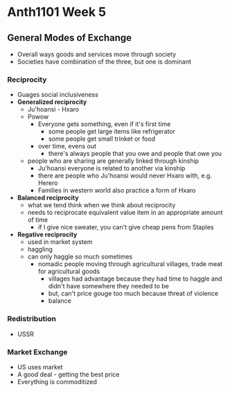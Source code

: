 # Anth1101 Week 5

## General Modes of Exchange

* Overall ways goods and services move through society
* Societies have combination of the three, but one is dominant

### Reciprocity

* Guages social inclusiveness
* **Generalized reciprocity**
  * Ju'hoansi - Hxaro
  * Powow
    * Everyone gets something, even if it's first time
      * some people get large items like refrigerator
      * some people get small trinket or food
    * over time, evens out
      * there's always people that you owe and people that owe you
  * people who are sharing are generally linked through kinship
    * Ju'hoansi everyone is related to another via kinship
    * there are people who Ju'hoansi would never Hxaro with, e.g. Herero
    * Families in western world also practice a form of Hxaro
* **Balanced reciprocity**
  * what we tend think when we think about reciprocity
  * needs to reciprocate equivalent value item in an appropriate amount of time
    * if I give nice sweater, you can't give cheap pens from Staples
* **Regative reciprocity**
  * used in market system
  * haggling
  * can only haggle so much sometimes
    * nomadic people moving through agricultural villages, trade meat for agricultural goods
      * villages had advantage because they had time to haggle and didn't have somewhere they needed to be
      * but, can't price gouge too much because threat of violence
      * balance

### Redistribution

* USSR

### Market Exchange

* US uses market
* A good deal - getting the best price
* Everything is commoditized